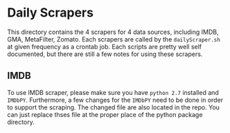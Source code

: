# Daily Scrapers
  
  This directory contains the 4 scrapers for 4 data sources, including IMDB, GMA, MetaFilter, Zomato. 
  Each scrapers are called by the `dailyScraper.sh` at given frequency as a crontab job. Each scripts 
  are pretty well self documented, but there are still a few notes for using these scrapers.

## IMDB
  
  To use IMDB scraper, please make sure you have `python 2.7` installed and `IMDbPY`. Furthermore, a few
  changes for the `IMDbPY` need to be done in order to support the scraping. The changed file are also
  located in the repo. You can just replace thses file at the proper place of the python package directory.

